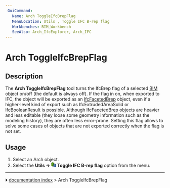 ```yaml
---
 GuiCommand:
   Name: Arch ToggleIfcBrepFlag
   MenuLocation: Utils , Toggle IFC B-rep flag
   Workbenches: BIM_Workbench
   SeeAlso: Arch_IfcExplorer, Arch_IFC
---
```


# Arch ToggleIfcBrepFlag

## Description

The **Arch ToggleIfcBrepFlag** tool turns the IfcBrep flag of a selected [BIM](BIM_Workbench.md) object on/off (the default is always off). If the flag in on, when exported to IFC, the object will be exported as an [IfcFacetedBrep](https://standards.buildingsmart.org/IFC/DEV/IFC4_2/FINAL/HTML/schema/ifcgeometricmodelresource/lexical/ifcfacetedbrep.htm) object, even if a higher-level kind of export such as IfcExtrudedAreaSolid or IfcBooleanResult is possible. Although IfcFacetedBrep objects are heavier and less editable (they loose some geometry information such as the modeling history), they are often less error-prone. Setting this flag allows to solve some cases of objects that are not exported correctly when the flag is not set.

## Usage

1.  Select an Arch object.
2.  Select the **Utils → <img src="images/Arch_ToggleIfcBrepFlag.svg" width=16px> Toggle IFC B-rep flag** option from the menu.



---
⏵ [documentation index](../README.md) > Arch ToggleIfcBrepFlag
